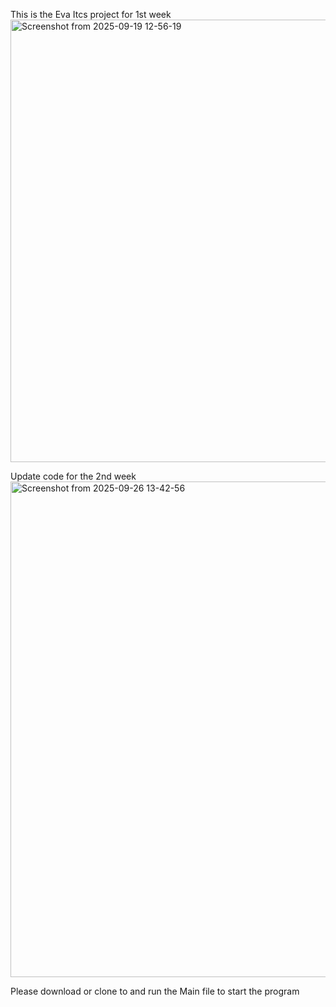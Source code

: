 This is the Eva Itcs project for 1st week
<img width="1550" height="708" alt="Screenshot from 2025-09-19 12-56-19" src="https://github.com/user-attachments/assets/6a3534da-231e-4935-8686-37c288d04d99" />

Update code for the 2nd week
<img width="1346" height="793" alt="Screenshot from 2025-09-26 13-42-56" src="https://github.com/user-attachments/assets/961791d7-a2b5-4eeb-96ac-2a38bda95b39" />


Please download or clone to and run the Main file to start the program
